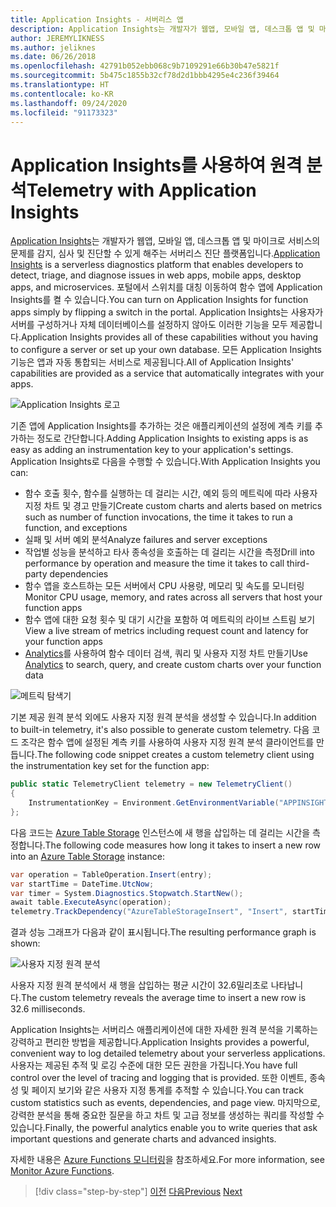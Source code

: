 ```yaml
---
title: Application Insights - 서버리스 앱
description: Application Insights는 개발자가 웹앱, 모바일 앱, 데스크톱 앱 및 마이크로 서비스의 문제를 감지, 심사 및 진단할 수 있게 해주는 서버리스 진단 플랫폼입니다.
author: JEREMYLIKNESS
ms.author: jeliknes
ms.date: 06/26/2018
ms.openlocfilehash: 42791b052ebb068c9b7109291e66b30b47e5821f
ms.sourcegitcommit: 5b475c1855b32cf78d2d1bbb4295e4c236f39464
ms.translationtype: HT
ms.contentlocale: ko-KR
ms.lasthandoff: 09/24/2020
ms.locfileid: "91173323"
---
```

# <a name="telemetry-with-application-insights"></a><span data-ttu-id="a8092-103">Application Insights를 사용하여 원격 분석</span><span class="sxs-lookup"><span data-stu-id="a8092-103">Telemetry with Application Insights</span></span>

<span data-ttu-id="a8092-104">[Application Insights](/azure/application-insights)는 개발자가 웹앱, 모바일 앱, 데스크톱 앱 및 마이크로 서비스의 문제를 감지, 심사 및 진단할 수 있게 해주는 서버리스 진단 플랫폼입니다.</span><span class="sxs-lookup"><span data-stu-id="a8092-104">[Application Insights](/azure/application-insights) is a serverless diagnostics platform that enables developers to detect, triage, and diagnose issues in web apps, mobile apps, desktop apps, and microservices.</span></span> <span data-ttu-id="a8092-105">포털에서 스위치를 대칭 이동하여 함수 앱에 Application Insights를 켤 수 있습니다.</span><span class="sxs-lookup"><span data-stu-id="a8092-105">You can turn on Application Insights for function apps simply by flipping a switch in the portal.</span></span> <span data-ttu-id="a8092-106">Application Insights는 사용자가 서버를 구성하거나 자체 데이터베이스를 설정하지 않아도 이러한 기능을 모두 제공합니다.</span><span class="sxs-lookup"><span data-stu-id="a8092-106">Application Insights provides all of these capabilities without you having to configure a server or set up your own database.</span></span> <span data-ttu-id="a8092-107">모든 Application Insights 기능은 앱과 자동 통합되는 서비스로 제공됩니다.</span><span class="sxs-lookup"><span data-stu-id="a8092-107">All of Application Insights' capabilities are provided as a service that automatically integrates with your apps.</span></span>

![Application Insights 로고](./media/application-insights-logo.png)

<span data-ttu-id="a8092-109">기존 앱에 Application Insights를 추가하는 것은 애플리케이션의 설정에 계측 키를 추가하는 정도로 간단합니다.</span><span class="sxs-lookup"><span data-stu-id="a8092-109">Adding Application Insights to existing apps is as easy as adding an instrumentation key to your application's settings.</span></span> <span data-ttu-id="a8092-110">Application Insights로 다음을 수행할 수 있습니다.</span><span class="sxs-lookup"><span data-stu-id="a8092-110">With Application Insights you can:</span></span>

- <span data-ttu-id="a8092-111">함수 호출 횟수, 함수를 실행하는 데 걸리는 시간, 예외 등의 메트릭에 따라 사용자 지정 차트 및 경고 만들기</span><span class="sxs-lookup"><span data-stu-id="a8092-111">Create custom charts and alerts based on metrics such as number of function invocations, the time it takes to run a function, and exceptions</span></span>
- <span data-ttu-id="a8092-112">실패 및 서버 예외 분석</span><span class="sxs-lookup"><span data-stu-id="a8092-112">Analyze failures and server exceptions</span></span>
- <span data-ttu-id="a8092-113">작업별 성능을 분석하고 타사 종속성을 호출하는 데 걸리는 시간을 측정</span><span class="sxs-lookup"><span data-stu-id="a8092-113">Drill into performance by operation and measure the time it takes to call third-party dependencies</span></span>
- <span data-ttu-id="a8092-114">함수 앱을 호스트하는 모든 서버에서 CPU 사용량, 메모리 및 속도를 모니터링</span><span class="sxs-lookup"><span data-stu-id="a8092-114">Monitor CPU usage, memory, and rates across all servers that host your function apps</span></span>
- <span data-ttu-id="a8092-115">함수 앱에 대한 요청 횟수 및 대기 시간을 포함하 여 메트릭의 라이브 스트림 보기</span><span class="sxs-lookup"><span data-stu-id="a8092-115">View a live stream of metrics including request count and latency for your function apps</span></span>
- <span data-ttu-id="a8092-116">[Analytics](/azure/application-insights/app-insights-analytics)를 사용하여 함수 데이터 검색, 쿼리 및 사용자 지정 차트 만들기</span><span class="sxs-lookup"><span data-stu-id="a8092-116">Use [Analytics](/azure/application-insights/app-insights-analytics) to search, query, and create custom charts over your function data</span></span>

![메트릭 탐색기](./media/metrics-explorer.png)

<span data-ttu-id="a8092-118">기본 제공 원격 분석 외에도 사용자 지정 원격 분석을 생성할 수 있습니다.</span><span class="sxs-lookup"><span data-stu-id="a8092-118">In addition to built-in telemetry, it's also possible to generate custom telemetry.</span></span> <span data-ttu-id="a8092-119">다음 코드 조각은 함수 앱에 설정된 계측 키를 사용하여 사용자 지정 원격 분석 클라이언트를 만듭니다.</span><span class="sxs-lookup"><span data-stu-id="a8092-119">The following code snippet creates a custom telemetry client using the instrumentation key set for the function app:</span></span>

```csharp
public static TelemetryClient telemetry = new TelemetryClient()
{
    InstrumentationKey = Environment.GetEnvironmentVariable("APPINSIGHTS_INSTRUMENTATIONKEY")
};
```

<span data-ttu-id="a8092-120">다음 코드는 [Azure Table Storage](/azure/cosmos-db/table-storage-overview) 인스턴스에 새 행을 삽입하는 데 걸리는 시간을 측정합니다.</span><span class="sxs-lookup"><span data-stu-id="a8092-120">The following code measures how long it takes to insert a new row into an [Azure Table Storage](/azure/cosmos-db/table-storage-overview) instance:</span></span>

```csharp
var operation = TableOperation.Insert(entry);
var startTime = DateTime.UtcNow;
var timer = System.Diagnostics.Stopwatch.StartNew();
await table.ExecuteAsync(operation);
telemetry.TrackDependency("AzureTableStorageInsert", "Insert", startTime, timer.Elapsed, true);
```

<span data-ttu-id="a8092-121">결과 성능 그래프가 다음과 같이 표시됩니다.</span><span class="sxs-lookup"><span data-stu-id="a8092-121">The resulting performance graph is shown:</span></span>

![사용자 지정 원격 분석](./media/custom-telemetry.png)

<span data-ttu-id="a8092-123">사용자 지정 원격 분석에서 새 행을 삽입하는 평균 시간이 32.6밀리초로 나타납니다.</span><span class="sxs-lookup"><span data-stu-id="a8092-123">The custom telemetry reveals the average time to insert a new row is 32.6 milliseconds.</span></span>

<span data-ttu-id="a8092-124">Application Insights는 서버리스 애플리케이션에 대한 자세한 원격 분석을 기록하는 강력하고 편리한 방법을 제공합니다.</span><span class="sxs-lookup"><span data-stu-id="a8092-124">Application Insights provides a powerful, convenient way to log detailed telemetry about your serverless applications.</span></span> <span data-ttu-id="a8092-125">사용자는 제공된 추적 및 로깅 수준에 대한 모든 권한을 가집니다.</span><span class="sxs-lookup"><span data-stu-id="a8092-125">You have full control over the level of tracing and logging that is provided.</span></span> <span data-ttu-id="a8092-126">또한 이벤트, 종속성 및 페이지 보기와 같은 사용자 지정 통계를 추적할 수 있습니다.</span><span class="sxs-lookup"><span data-stu-id="a8092-126">You can track custom statistics such as events, dependencies, and page view.</span></span> <span data-ttu-id="a8092-127">마지막으로, 강력한 분석을 통해 중요한 질문을 하고 차트 및 고급 정보를 생성하는 쿼리를 작성할 수 있습니다.</span><span class="sxs-lookup"><span data-stu-id="a8092-127">Finally, the powerful analytics enable you to write queries that ask important questions and generate charts and advanced insights.</span></span>

<span data-ttu-id="a8092-128">자세한 내용은 [Azure Functions 모니터링](/azure/azure-functions/functions-monitoring)을 참조하세요.</span><span class="sxs-lookup"><span data-stu-id="a8092-128">For more information, see [Monitor Azure Functions](/azure/azure-functions/functions-monitoring).</span></span>

>[!div class="step-by-step"]
><span data-ttu-id="a8092-129">[이전](azure-functions.md)
>[다음](logic-apps.md)</span><span class="sxs-lookup"><span data-stu-id="a8092-129">[Previous](azure-functions.md)
[Next](logic-apps.md)</span></span>
